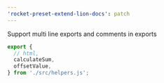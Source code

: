 ```yaml
---
'rocket-preset-extend-lion-docs': patch
---
```


Support multi line exports and comments in exports

```js
export {
  // html,
  calculateSum,
  offsetValue,
} from './src/helpers.js';
```
